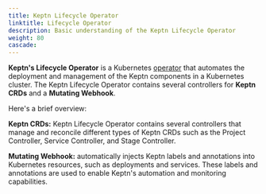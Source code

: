 ```yaml
---
title: Keptn Lifecycle Operator
linktitle: Lifecycle Operator
description: Basic understanding of the Keptn Lifecycle Operator
weight: 80
cascade:
---
```



**Keptn's Lifecycle Operator** is
a Kubernetes [operator](https://kubernetes.io/docs/concepts/extend-kubernetes/operator/)
that automates the deployment and management
of the Keptn components in a Kubernetes cluster.
The Keptn Lifecycle Operator contains several controllers for **Keptn CRDs**
and a **Mutating Webhook**.

Here's a brief overview:

**Keptn CRDs:** Keptn Lifecycle Operator contains
several controllers that manage and reconcile different types of Keptn CRDs
such as the Project Controller, Service Controller, and Stage Controller.

**Mutating Webhook:** automatically injects Keptn labels
and annotations into Kubernetes resources,
such as deployments and services.
These labels and annotations are used to enable Keptn's automation
and monitoring capabilities.
